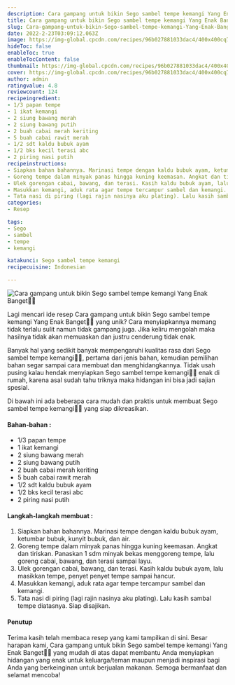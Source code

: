 ```yaml
---
description: Cara gampang untuk bikin Sego sambel tempe kemangi Yang Enak Banget"
title: Cara gampang untuk bikin Sego sambel tempe kemangi Yang Enak Banget
slug: Cara-gampang-untuk-bikin-Sego-sambel-tempe-kemangi-Yang-Enak-Banget
date: 2022-2-23T03:09:12.063Z
image: https://img-global.cpcdn.com/recipes/96b027881033dac4/400x400cq70/photo.jpg
hideToc: false
enableToc: true
enableTocContent: false
thumbnail: https://img-global.cpcdn.com/recipes/96b027881033dac4/400x400cq70/photo.jpg
cover: https://img-global.cpcdn.com/recipes/96b027881033dac4/400x400cq70/photo.jpg
author: admin
ratingvalue: 4.8
reviewcount: 124
recipeingredient:
- 1/3 papan tempe
- 1 ikat kemangi
- 2 siung bawang merah
- 2 siung bawang putih
- 2 buah cabai merah keriting
- 5 buah cabai rawit merah
- 1/2 sdt kaldu bubuk ayam
- 1/2 bks kecil terasi abc
- 2 piring nasi putih
recipeinstructions:
- Siapkan bahan bahannya. Marinasi tempe dengan kaldu bubuk ayam, ketumbar bubuk, kunyit bubuk, dan air.
- Goreng tempe dalam minyak panas hingga kuning keemasan. Angkat dan tiriskan. Panaskan 1 sdm minyak bekas menggoreng tempe, lalu goreng cabai, bawang, dan terasi sampai layu.
- Ulek gorengan cabai, bawang, dan terasi. Kasih kaldu bubuk ayam, lalu masikkan tempe, penyet penyet tempe sampai hancur.
- Masukkan kemangi, aduk rata agar tempe tercampur sambel dan kemangi.
- Tata nasi di piring (lagi rajin nasinya aku plating). Lalu kasih sambal tempe diatasnya. Siap disajikan.
categories:
- Resep

tags:
- Sego
- sambel
- tempe
- kemangi

katakunci: Sego sambel tempe kemangi
recipecuisine: Indonesian

---
```


![Cara gampang untuk bikin Sego sambel tempe kemangi Yang Enak Banget👩‍🍳](https://img-global.cpcdn.com/recipes/96b027881033dac4/400x400cq70/photo.jpg)

Lagi mencari ide resep Cara gampang untuk bikin Sego sambel tempe kemangi Yang Enak Banget👩‍🍳 yang unik? Cara menyiapkannya memang tidak terlalu sulit namun tidak gampang juga. Jika keliru mengolah maka hasilnya tidak akan memuaskan dan justru cenderung tidak enak.

Banyak hal yang sedikit banyak mempengaruhi kualitas rasa dari Sego sambel tempe kemangi👩‍🍳, pertama dari jenis bahan, kemudian pemilihan bahan segar sampai cara membuat dan menghidangkannya. Tidak usah pusing kalau hendak menyiapkan Sego sambel tempe kemangi👩‍🍳 enak di rumah, karena asal sudah tahu triknya maka hidangan ini bisa jadi sajian spesial.

Di bawah ini ada beberapa cara mudah dan praktis untuk membuat Sego sambel tempe kemangi👩‍🍳 yang siap dikreasikan.

<!--inarticleads1-->

#### Bahan-bahan :

- 1/3 papan tempe
- 1 ikat kemangi
- 2 siung bawang merah
- 2 siung bawang putih
- 2 buah cabai merah keriting
- 5 buah cabai rawit merah
- 1/2 sdt kaldu bubuk ayam
- 1/2 bks kecil terasi abc
- 2 piring nasi putih

<!--inarticleads2-->

#### Langkah-langkah membuat :

1. Siapkan bahan bahannya. Marinasi tempe dengan kaldu bubuk ayam, ketumbar bubuk, kunyit bubuk, dan air.
1. Goreng tempe dalam minyak panas hingga kuning keemasan. Angkat dan tiriskan. Panaskan 1 sdm minyak bekas menggoreng tempe, lalu goreng cabai, bawang, dan terasi sampai layu.
1. Ulek gorengan cabai, bawang, dan terasi. Kasih kaldu bubuk ayam, lalu masikkan tempe, penyet penyet tempe sampai hancur.
1. Masukkan kemangi, aduk rata agar tempe tercampur sambel dan kemangi.
1. Tata nasi di piring (lagi rajin nasinya aku plating). Lalu kasih sambal tempe diatasnya. Siap disajikan.

#### Penutup

Terima kasih telah membaca resep yang kami tampilkan di sini. Besar harapan kami, Cara gampang untuk bikin Sego sambel tempe kemangi Yang Enak Banget👩‍🍳 yang mudah di atas dapat membantu Anda menyiapkan hidangan yang enak untuk keluarga/teman maupun menjadi inspirasi bagi Anda yang berkeinginan untuk berjualan makanan. Semoga bermanfaat dan selamat mencoba!
